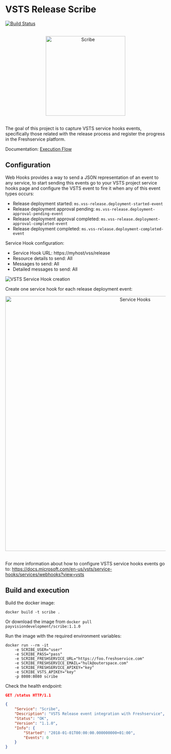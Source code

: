 # VSTS Release Scribe

[![Build Status](https://travis-ci.org/payvision-development/scribe.svg?branch=master)](https://travis-ci.org/payvision-development/scribe)

<p align="center">
  <br>
  <img src="https://raw.githubusercontent.com/payvision-development/scribe/master/img/scribe.png" alt="Scribe" width="250">
  <br><br>
</p>

The goal of this project is to capture VSTS service hooks events, specifically those related with the release process and register the progress in the Freshservice platform.

Documentation: [Execution Flow](https://github.com/payvision-development/scribe/wiki/Execution-Flow)

## Configuration

Web Hooks provides a way to send a JSON representation of an event to any service, to start sending this events go to your VSTS project service hooks page and configure the VSTS event to fire it when any of this event types occurs:

- Release deployment started: `ms.vss-release.deployment-started-event`
- Release deployment approval pending: `ms.vss-release.deployment-approval-pending-event`
- Release deployment approval completed: `ms.vss-release.deployment-approval-completed-event`
- Release deployment completed: `ms.vss-release.deployment-completed-event`

Service Hook configuration:

- Service Hook URL: https://myhost/vss/release  
- Resource details to send: All 
- Messages to send: All 
- Detailed messages to send: All 

![VSTS Service Hook creation](https://raw.githubusercontent.com/payvision-development/scribe/master/img/service-hook-configuration.gif)

Create one service hook for each release deployment event:

<p align="center">
  <img src="https://raw.githubusercontent.com/payvision-development/scribe/master/img/service-hooks.png" alt="Service Hooks" width="800">
  <br><br>
</p>

For more information about how to configure VSTS service hooks events go to: https://docs.microsoft.com/en-us/vsts/service-hooks/services/webhooks?view=vsts

## Build and execution

Build the docker image:

    docker build -t scribe .

Or download the image from  `docker pull payvisiondevelopment/scribe:1.1.0`

Run the image with the required environment variables:

```shell
docker run --rm -it 
    -e SCRIBE_USER="user"
    -e SCRIBE_PASS="pass"
    -e SCRIBE_FRESHSERVICE_URL="https://foo.freshservice.com"
    -e SCRIBE_FRESHSERVICE_EMAIL="hulk@outerspace.com"
    -e SCRIBE_FRESHSERVICE_APIKEY="key"
    -e SCRIBE_VSTS_APIKEY="key"
    -p 8080:8080 scribe
```

Check the health endpoint:

```json
GET /status HTTP/1.1

{
    "Service": "Scribe",
    "Description": "VSTS Release event integration with Freshservice",
    "Status": "OK",
    "Version": "1.1.0",
    "Info": {
        "Started": "2018-01-01T00:00:00.000000000+01:00",
        "Events": 0
    }
}
```